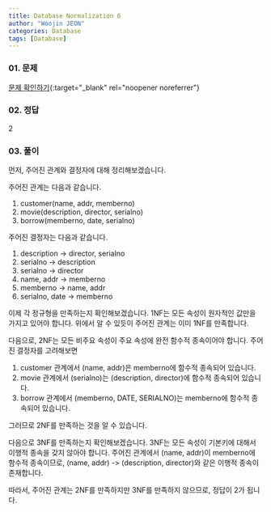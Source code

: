 ```yaml
---
title: Database Normalization 6
author: "Woojin JEON"
categories: Database
tags: [Database]
---
```


### 01. 문제

[문제 확인하기](https://www.hackerrank.com/challenges/database-normalization-6/problem?isFullScreen=true){:target="_blank" rel="noopener noreferrer"}

### 02. 정답

2

### 03. 풀이

먼저, 주어진 관계와 결정자에 대해 정리해보겠습니다.

주어진 관계는 다음과 같습니다.

1. customer(name, addr, memberno)
2. movie(description, director, serialno)
3. borrow(memberno, date, serialno)

주어진 결정자는 다음과 같습니다.

1. description -> director, serialno
2. serialno -> description
3. serialno -> director
4. name, addr -> memberno
5. memberno -> name, addr
6. serialno, date -> memberno

이제 각 정규형을 만족하는지 확인해보겠습니다.
1NF는 모든 속성이 원자적인 값만을 가지고 있어야 합니다.
위에서 알 수 있듯이 주어진 관계는 이미 1NF를 만족합니다.

다음으로, 2NF는 모든 비주요 속성이 주요 속성에 완전 함수적 종속이어야 합니다. 주어진 결정자를 고려해보면

1. customer 관계에서 (name, addr)은 memberno에 함수적 종속되어 있습니다.
2. movie 관계에서 (serialno)는 (description, director)에 함수적 종속되어 있습니다.
3. borrow 관계에서 (memberno, DATE, SERIALNO)는 memberno에 함수적 종속되어 있습니다.

그러므로 2NF를 만족하는 것을 알 수 있습니다.

다음으로 3NF를 만족하는지 확인해보겠습니다.
3NF는 모든 속성이 기본키에 대해서 이행적 종속을 갖지 않아야 합니다. 주어진 관계에서 (name, addr)이 memberno에 함수적 종속이므로, (name, addr) -> (description, director)와 같은 이행적 종속이 존재합니다.

따라서, 주어진 관계는 2NF를 만족하지만 3NF를 만족하지 않으므로, 정답이 2가 됩니다.
